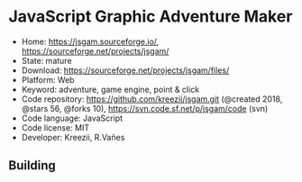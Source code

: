 # JavaScript Graphic Adventure Maker

- Home: https://jsgam.sourceforge.io/, https://sourceforge.net/projects/jsgam/
- State: mature
- Download: https://sourceforge.net/projects/jsgam/files/
- Platform: Web
- Keyword: adventure, game engine, point & click
- Code repository: https://github.com/kreezii/jsgam.git (@created 2018, @stars 56, @forks 10), https://svn.code.sf.net/p/jsgam/code (svn)
- Code language: JavaScript
- Code license: MIT
- Developer: Kreezii, R.Vañes

## Building
